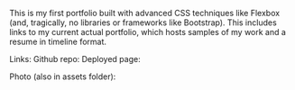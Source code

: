 This is my first portfolio built with advanced CSS techniques like Flexbox (and, tragically, no libraries or frameworks like Bootstrap). This includes links to my current actual portfolio, which hosts samples of my work and a resume in timeline format. 

Links:
Github repo: <a href="https://github.com/thenoiseinspace/portfolio"></a>
Deployed page: <a href="https://thenoiseinspace.github.io/js-quiz"></a>


Photo (also in assets folder): 

